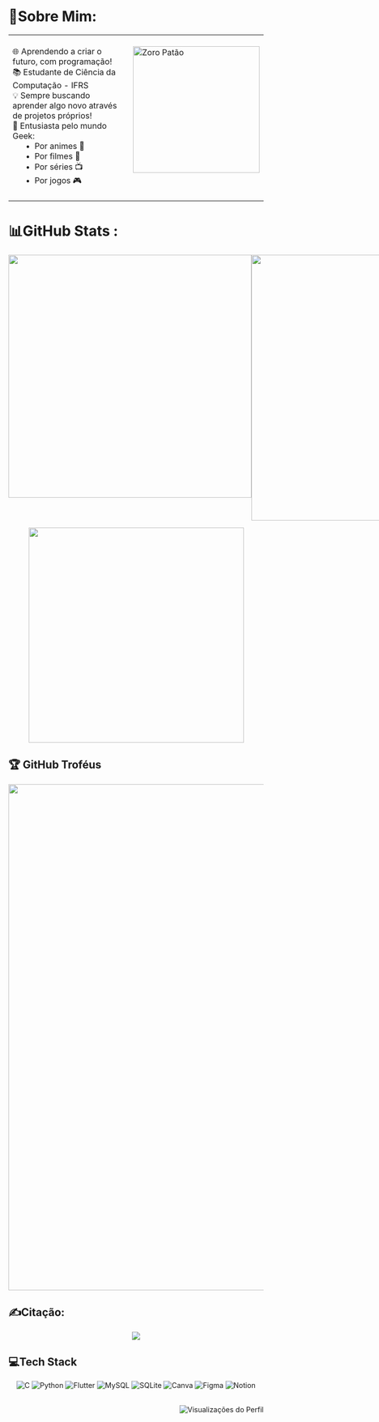 # 💫Sobre Mim:
<table>
  <tr>
    <td valign="top" width="100%">
      <br>
      🌐 Aprendendo a criar o futuro, com programação!<br>
      📚 Estudante de Ciência da Computação - IFRS<br>
      💡 Sempre buscando aprender algo novo através de projetos próprios!<br>
      🎯 Entusiasta pelo mundo Geek:<br>
        &nbsp;&nbsp;&nbsp;&nbsp;&nbsp;&nbsp;• &nbsp;Por animes 🍙<br>
        &nbsp;&nbsp;&nbsp;&nbsp;&nbsp;&nbsp;• &nbsp;Por filmes 🍿<br>
        &nbsp;&nbsp;&nbsp;&nbsp;&nbsp;&nbsp;• &nbsp;Por séries 📺<br>
        &nbsp;&nbsp;&nbsp;&nbsp;&nbsp;&nbsp;• &nbsp;Por jogos 🎮<br>
      <br>
    </td>
    <td valign="top" width="100%">
      &nbsp;&nbsp;&nbsp;&nbsp;&nbsp;&nbsp;&nbsp;&nbsp;&nbsp;&nbsp;&nbsp;&nbsp;&nbsp;&nbsp;&nbsp;&nbsp;&nbsp;&nbsp;&nbsp;&nbsp;&nbsp;&nbsp;&nbsp;&nbsp;&nbsp;&nbsp;&nbsp;&nbsp;&nbsp;&nbsp;&nbsp;&nbsp;&nbsp;&nbsp;&nbsp;&nbsp;&nbsp;&nbsp;&nbsp;&nbsp;&nbsp;&nbsp;&nbsp;&nbsp;&nbsp;&nbsp; <!-- Adiciona espaço para a imagem ficar mais distante -->
      <img src="https://media2.giphy.com/media/v1.Y2lkPTc5MGI3NjExenQwaTlxbXdpY2hqYmo3cmJ3emx0bmgzM2R6MnB3NHc1NWhrOWN5dyZlcD12MV9pbnRlcm5hbF9naWZfYnlfaWQmY3Q9cw/cVrccUf0NC1TQlLiZf/giphy.webp" width="250px" alt="Zoro Patão">
    </td>
  </tr>
</table>

# 📊GitHub Stats :
<div style="display: flex; justify-content: space-around;" align="center">
  <img src="https://github-readme-stats.vercel.app/api?username=JP-Out&theme=merko&hide_border=true&include_all_commits=true&count_private=false" width="480"/>
  <img src="https://github-readme-streak-stats.herokuapp.com/?user=JP-Out&theme=merko&hide_border=true" width="525"/>
</div>

<p align="center">
  <img src="https://github-readme-stats.vercel.app/api/top-langs/?username=JP-Out&theme=merko&hide_border=true&include_all_commits=true&count_private=false&layout=compact" width="425"/>
</p>

## 🏆 GitHub Troféus
<div align="center">
  <img src="https://github-trophies.vercel.app/?username=JP-Out&theme=gruvbox&no-frame=true&no-bg=false&margin-w=4" width="1000"/>
</div>

## ✍️Citação:
<div align="center">
  <img src="https://quotes-github-readme.vercel.app/api?type=horizontal&theme=gruvbox&quote=A%20mais%20incr%C3%ADvel%20arte%20de%20programar%20%C3%A9%20a%20capacidade%20ilimitada%20de%20ser%20ilimitada.&author=%22JP-Out%22&border=true">
</div>

<!-- Para citações aleatórias conteúdo abaixo -->
<!-- 
## ✍️Citação aleatória de um Dev:
[![Readme Quotes](https://camo.githubusercontent.com/480ae75819a39794b4844e8fc57dfabf17b4cbbecd88160856355eed2a8d93ea/68747470733a2f2f71756f7465732d6769746875622d726561646d652e76657263656c2e6170702f6170693f747970653d686f72697a6f6e74616c267468656d653d67727576626f78)](https://github.com/piyushsuthar/github-readme-quotes) 
-->

## 💻Tech Stack
<div align="center">
  <img src="https://img.shields.io/badge/c-%2300599C.svg?style=for-the-badge&logo=c&logoColor=white" alt="C">
  <img src="https://img.shields.io/badge/python-3670A0?style=for-the-badge&logo=python&logoColor=ffdd54" alt="Python">
  <img src="https://img.shields.io/badge/Flutter-%2302569B.svg?style=for-the-badge&logo=Flutter&logoColor=white" alt="Flutter">
  <img src="https://img.shields.io/badge/mysql-%2300f.svg?style=for-the-badge&logo=mysql&logoColor=white" alt="MySQL">
  <img src="https://img.shields.io/badge/sqlite-%2307405e.svg?style=for-the-badge&logo=sqlite&logoColor=white" alt="SQLite">
  <img src="https://img.shields.io/badge/Canva-%2300C4CC.svg?style=for-the-badge&logo=Canva&logoColor=white" alt="Canva">
  <img src="https://img.shields.io/badge/figma-%23F24E1E.svg?style=for-the-badge&logo=figma&logoColor=white" alt="Figma">
  <img src="https://img.shields.io/badge/Notion-%23000000.svg?style=for-the-badge&logo=notion&logoColor=white" alt="Notion">
  <br></br>
</div>

<p align="right">
  <img src="https://visitcount.itsvg.in/api?id=JP-Out&label=Visualiza%C3%A7%C3%B5es%20do%20Perfil&color=11&icon=3&pretty=true" alt="Visualizações do Perfil">
</p>
